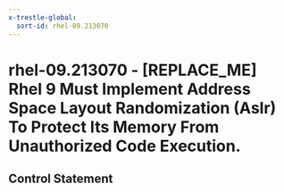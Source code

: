```yaml
---
x-trestle-global:
  sort-id: rhel-09.213070
---
```


# rhel-09.213070 - \[REPLACE_ME\] Rhel 9 Must Implement Address Space Layout Randomization (Aslr) To Protect Its Memory From Unauthorized Code Execution.

## Control Statement
